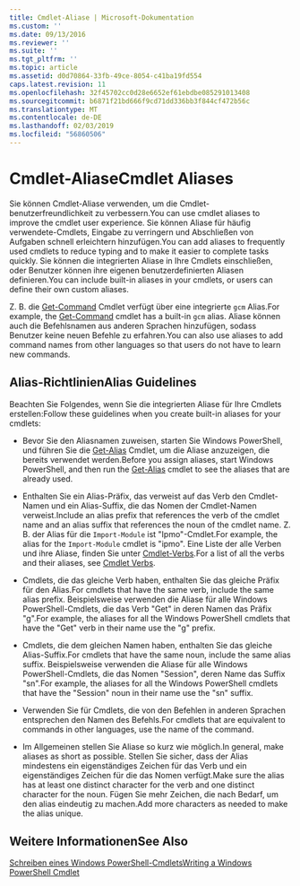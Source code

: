 ```yaml
---
title: Cmdlet-Aliase | Microsoft-Dokumentation
ms.custom: ''
ms.date: 09/13/2016
ms.reviewer: ''
ms.suite: ''
ms.tgt_pltfrm: ''
ms.topic: article
ms.assetid: d0d70864-33fb-49ce-8054-c41ba19fd554
caps.latest.revision: 11
ms.openlocfilehash: 32f45702cc0d28e6652ef61ebdbe085291013408
ms.sourcegitcommit: b6871f21bd666f9cd71dd336bb3f844cf472b56c
ms.translationtype: MT
ms.contentlocale: de-DE
ms.lasthandoff: 02/03/2019
ms.locfileid: "56860506"
---
```

# <a name="cmdlet-aliases"></a><span data-ttu-id="c56dd-102">Cmdlet-Aliase</span><span class="sxs-lookup"><span data-stu-id="c56dd-102">Cmdlet Aliases</span></span>

<span data-ttu-id="c56dd-103">Sie können Cmdlet-Aliase verwenden, um die Cmdlet-benutzerfreundlichkeit zu verbessern.</span><span class="sxs-lookup"><span data-stu-id="c56dd-103">You can use cmdlet aliases to improve the cmdlet user experience.</span></span> <span data-ttu-id="c56dd-104">Sie können Aliase für häufig verwendete-Cmdlets, Eingabe zu verringern und Abschließen von Aufgaben schnell erleichtern hinzufügen.</span><span class="sxs-lookup"><span data-stu-id="c56dd-104">You can add aliases to frequently used cmdlets to reduce typing and to make it easier to complete tasks quickly.</span></span> <span data-ttu-id="c56dd-105">Sie können die integrierten Aliase in Ihre Cmdlets einschließen, oder Benutzer können ihre eigenen benutzerdefinierten Aliasen definieren.</span><span class="sxs-lookup"><span data-stu-id="c56dd-105">You can include built-in aliases in your cmdlets, or users can define their own custom aliases.</span></span>

<span data-ttu-id="c56dd-106">Z. B. die [Get-Command](/powershell/module/microsoft.powershell.core/get-command) Cmdlet verfügt über eine integrierte `gcm` Alias.</span><span class="sxs-lookup"><span data-stu-id="c56dd-106">For example, the [Get-Command](/powershell/module/microsoft.powershell.core/get-command) cmdlet has a built-in `gcm` alias.</span></span> <span data-ttu-id="c56dd-107">Aliase können auch die Befehlsnamen aus anderen Sprachen hinzufügen, sodass Benutzer keine neuen Befehle zu erfahren.</span><span class="sxs-lookup"><span data-stu-id="c56dd-107">You can also use aliases to add command names from other languages so that users do not have to learn new commands.</span></span>

## <a name="alias-guidelines"></a><span data-ttu-id="c56dd-108">Alias-Richtlinien</span><span class="sxs-lookup"><span data-stu-id="c56dd-108">Alias Guidelines</span></span>

<span data-ttu-id="c56dd-109">Beachten Sie Folgendes, wenn Sie die integrierten Aliase für Ihre Cmdlets erstellen:</span><span class="sxs-lookup"><span data-stu-id="c56dd-109">Follow these guidelines when you create built-in aliases for your cmdlets:</span></span>

- <span data-ttu-id="c56dd-110">Bevor Sie den Aliasnamen zuweisen, starten Sie Windows PowerShell, und führen Sie die [Get-Alias](/powershell/module/Microsoft.PowerShell.Utility/Get-Alias) Cmdlet, um die Aliase anzuzeigen, die bereits verwendet werden.</span><span class="sxs-lookup"><span data-stu-id="c56dd-110">Before you assign aliases, start Windows PowerShell, and then run the [Get-Alias](/powershell/module/Microsoft.PowerShell.Utility/Get-Alias) cmdlet to see the aliases that are already used.</span></span>

- <span data-ttu-id="c56dd-111">Enthalten Sie ein Alias-Präfix, das verweist auf das Verb den Cmdlet-Namen und ein Alias-Suffix, die das Nomen der Cmdlet-Namen verweist.</span><span class="sxs-lookup"><span data-stu-id="c56dd-111">Include an alias prefix that references the verb of the cmdlet name and an alias suffix that references the noun of the cmdlet name.</span></span> <span data-ttu-id="c56dd-112">Z. B. der Alias für die `Import-Module` ist "Ipmo"-Cmdlet.</span><span class="sxs-lookup"><span data-stu-id="c56dd-112">For example, the alias for the `Import-Module` cmdlet is "ipmo".</span></span> <span data-ttu-id="c56dd-113">Eine Liste der alle Verben und ihre Aliase, finden Sie unter [Cmdlet-Verbs](./approved-verbs-for-windows-powershell-commands.md).</span><span class="sxs-lookup"><span data-stu-id="c56dd-113">For a list of all the verbs and their aliases, see [Cmdlet Verbs](./approved-verbs-for-windows-powershell-commands.md).</span></span>

- <span data-ttu-id="c56dd-114">Cmdlets, die das gleiche Verb haben, enthalten Sie das gleiche Präfix für den Alias.</span><span class="sxs-lookup"><span data-stu-id="c56dd-114">For cmdlets that have the same verb, include the same alias prefix.</span></span> <span data-ttu-id="c56dd-115">Beispielsweise verwenden die Aliase für alle Windows PowerShell-Cmdlets, die das Verb "Get" in deren Namen das Präfix "g".</span><span class="sxs-lookup"><span data-stu-id="c56dd-115">For example, the aliases for all the Windows PowerShell cmdlets that have the "Get" verb in their name use the "g" prefix.</span></span>

- <span data-ttu-id="c56dd-116">Cmdlets, die dem gleichen Namen haben, enthalten Sie das gleiche Alias-Suffix.</span><span class="sxs-lookup"><span data-stu-id="c56dd-116">For cmdlets that have the same noun, include the same alias suffix.</span></span> <span data-ttu-id="c56dd-117">Beispielsweise verwenden die Aliase für alle Windows PowerShell-Cmdlets, die das Nomen "Session", deren Name das Suffix "sn".</span><span class="sxs-lookup"><span data-stu-id="c56dd-117">For example, the aliases for all the Windows PowerShell cmdlets that have the "Session" noun in their name use the "sn" suffix.</span></span>

- <span data-ttu-id="c56dd-118">Verwenden Sie für Cmdlets, die von den Befehlen in anderen Sprachen entsprechen den Namen des Befehls.</span><span class="sxs-lookup"><span data-stu-id="c56dd-118">For cmdlets that are equivalent to commands in other languages, use the name of the command.</span></span>

- <span data-ttu-id="c56dd-119">Im Allgemeinen stellen Sie Aliase so kurz wie möglich.</span><span class="sxs-lookup"><span data-stu-id="c56dd-119">In general, make aliases as short as possible.</span></span> <span data-ttu-id="c56dd-120">Stellen Sie sicher, dass der Alias mindestens ein eigenständiges Zeichen für das Verb und ein eigenständiges Zeichen für die das Nomen verfügt.</span><span class="sxs-lookup"><span data-stu-id="c56dd-120">Make sure the alias has at least one distinct character for the verb and one distinct character for the noun.</span></span> <span data-ttu-id="c56dd-121">Fügen Sie mehr Zeichen, die nach Bedarf, um den alias eindeutig zu machen.</span><span class="sxs-lookup"><span data-stu-id="c56dd-121">Add more characters as needed to make the alias unique.</span></span>

## <a name="see-also"></a><span data-ttu-id="c56dd-122">Weitere Informationen</span><span class="sxs-lookup"><span data-stu-id="c56dd-122">See Also</span></span>

[<span data-ttu-id="c56dd-123">Schreiben eines Windows PowerShell-Cmdlets</span><span class="sxs-lookup"><span data-stu-id="c56dd-123">Writing a Windows PowerShell Cmdlet</span></span>](./writing-a-windows-powershell-cmdlet.md)
